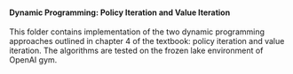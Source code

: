 #### Dynamic Programming: Policy Iteration and Value Iteration

This folder contains implementation of the two dynamic programming approaches outlined in chapter 4 of the textbook: policy iteration and value iteration. The algorithms are tested on the frozen lake environment of OpenAI gym.

